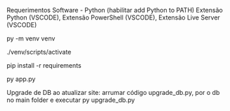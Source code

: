 Requerimentos Software - Python (habilitar add Python to PATH)
Extensão Python (VSCODE), Extensão PowerShell (VSCODE), Extensão Live Server (VSCODE)

py -m venv venv

./venv/scripts/activate

pip install -r requirements

py app.py


Upgrade de DB ao atualizar site: arrumar código upgrade_db.py, por o db no main folder e executar
py upgrade_db.py
